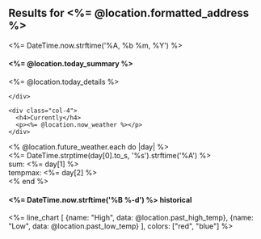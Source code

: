 
<h2>Results for <%= @location.formatted_address %></h2>

<div class="full-container">
  <div class="row">
    <div class="col-8">
      <div>
        <p><%= DateTime.now.strftime('%A, %b %m, %Y') %></p>
      </div>
      <canvas id="<%= @location.today_icon %>" width="128" height="128"></canvas>
      <h4><%= @location.today_summary %></h4>
      <p><%= @location.today_details %></p>

    </div>

    <div class="col-4">
      <h4>Currently</h4>
      <p><%= @location.now_weather %></p>
    </div>
  </div>

  <div class="row">
    <% @location.future_weather.each do |day| %>
      <div class="col">
        <div class="future-day-contain">
          <div><%= DateTime.strptime(day[0].to_s, '%s').strftime('%A') %></div>
          <div>sum: <%= day[1] %></div>
          <div>tempmax: <%= day[2] %></div>
        </div>
      </div>
    <% end %>
  </div>

  <div class="row">
    <div class="col">
      <h4><%= DateTime.now.strftime('%B %-d') %> historical</h4>
      <%= line_chart [
        {name: "High", data: @location.past_high_temp},
        {name: "Low", data: @location.past_low_temp}
      ], colors: ["red", "blue"] %>
    </div>
  <div>


</div>

<script src="https://rawgithub.com/darkskyapp/skycons/master/skycons.js"></script>
<script src="/JS/skycons.js"></script>
